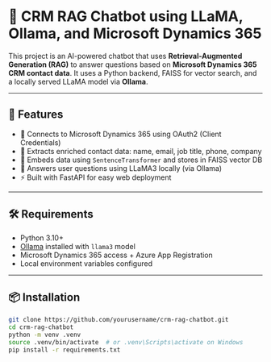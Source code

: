 # 🤖 CRM RAG Chatbot using LLaMA, Ollama, and Microsoft Dynamics 365

This project is an AI-powered chatbot that uses **Retrieval-Augmented Generation (RAG)** to answer questions based on **Microsoft Dynamics 365 CRM contact data**. It uses a Python backend, FAISS for vector search, and a locally served LLaMA model via **Ollama**.

---

## 🚀 Features

- 🔐 Connects to Microsoft Dynamics 365 using OAuth2 (Client Credentials)
- 📄 Extracts enriched contact data: name, email, job title, phone, company
- 🔎 Embeds data using `SentenceTransformer` and stores in FAISS vector DB
- 💬 Answers user questions using LLaMA3 locally (via Ollama)
- ⚡ Built with FastAPI for easy web deployment

---

## 🛠 Requirements

- Python 3.10+
- [Ollama](https://ollama.com/) installed with `llama3` model
- Microsoft Dynamics 365 access + Azure App Registration
- Local environment variables configured

---

## 📦 Installation

```bash
git clone https://github.com/yourusername/crm-rag-chatbot.git
cd crm-rag-chatbot
python -m venv .venv
source .venv/bin/activate  # or .venv\Scripts\activate on Windows
pip install -r requirements.txt
